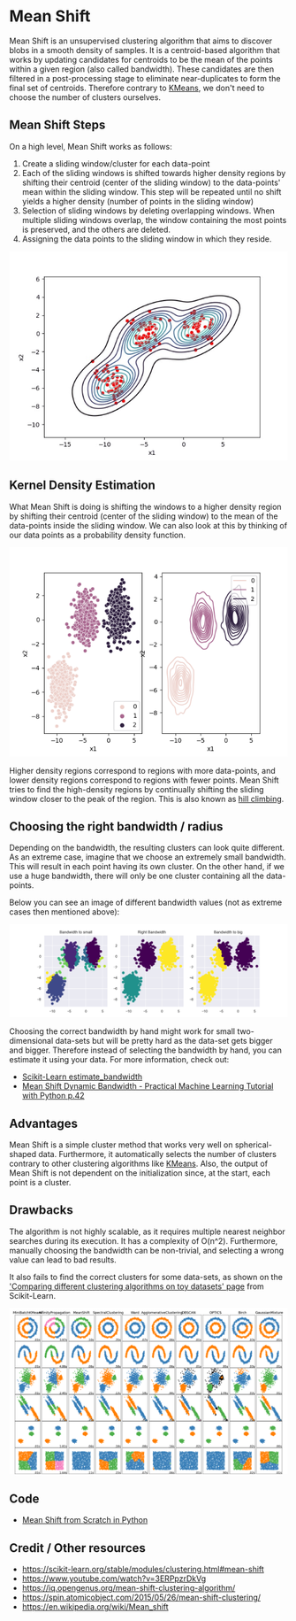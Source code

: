 # Mean Shift

Mean Shift is an unsupervised clustering algorithm that aims to discover blobs in a smooth density of samples. It is a centroid-based algorithm that works by updating candidates for centroids to be the mean of the points within a given region (also called bandwidth). These candidates are then filtered in a post-processing stage to eliminate near-duplicates to form the final set of centroids. Therefore contrary to [KMeans](https://ml-explained.com/blog/kmeans-explained), we don't need to choose the number of clusters ourselves.

## Mean Shift Steps

On a high level, Mean Shift works as follows:

1. Create a sliding window/cluster for each data-point
2. Each of the sliding windows is shifted towards higher density regions by shifting their centroid (center of the sliding window) to the data-points' mean within the sliding window. This step will be repeated until no shift yields a higher density (number of points in the sliding window)
3. Selection of sliding windows by deleting overlapping windows. When multiple sliding windows overlap, the window containing the most points is preserved, and the others are deleted.
4. Assigning the data points to the sliding window in which they reside.

![Mean Shift Example](doc/mean_shift.gif)

## Kernel Density Estimation

What Mean Shift is doing is shifting the windows to a higher density region by shifting their centroid (center of the sliding window) to the mean of the data-points inside the sliding window. We can also look at this by thinking of our data points as a probability density function.

![kde_plot](doc/kde_plot.png)

Higher density regions correspond to regions with more data-points, and lower density regions correspond to regions with fewer points. Mean Shift tries to find the high-density regions by continually shifting the sliding window closer to the peak of the region. This is also known as [hill climbing](https://en.wikipedia.org/wiki/Hill_climbing).

## Choosing the right bandwidth / radius

Depending on the bandwidth, the resulting clusters can look quite different. As an extreme case, imagine that we choose an extremely small bandwidth. This will result in each point having its own cluster. On the other hand, if we use a huge bandwidth, there will only be one cluster containing all the data-points.

Below you can see an image of different bandwidth values (not as extreme cases then mentioned above):

![choose_bandwidth](doc/choose_bandwidth.png)

Choosing the correct bandwidth by hand might work for small two-dimensional data-sets but will be pretty hard as the data-set gets bigger and bigger. Therefore instead of selecting the bandwidth by hand, you can estimate it using your data. For more information, check out:

- [Scikit-Learn estimate_bandwidth](https://scikit-learn.org/stable/modules/generated/sklearn.cluster.estimate_bandwidth.html)
- [Mean Shift Dynamic Bandwidth - Practical Machine Learning Tutorial with Python p.42](https://www.youtube.com/watch?v=k1alPDpSGBE)

## Advantages

Mean Shift is a simple cluster method that works very well on spherical-shaped data. Furthermore, it automatically selects the number of clusters contrary to other clustering algorithms like [KMeans](https://ml-explained.com/blog/kmeans-explained). Also, the output of Mean Shift is not dependent on the initialization since, at the start, each point is a cluster.

## Drawbacks

The algorithm is not highly scalable, as it requires multiple nearest neighbor searches during its execution. It has a complexity of O(n^2). Furthermore, manually choosing the bandwidth can be non-trivial, and selecting a wrong value can lead to bad results.

It also fails to find the correct clusters for some data-sets, as shown on the ['Comparing different clustering algorithms on toy datasets' page](https://scikit-learn.org/stable/auto_examples/cluster/plot_cluster_comparison.html) from Scikit-Learn.

![Cluster Comparison](doc/cluster_comparison.png)

## Code

* [Mean Shift from Scratch in Python](code/mean_shift.py)

## Credit / Other resources

* https://scikit-learn.org/stable/modules/clustering.html#mean-shift
* https://www.youtube.com/watch?v=3ERPpzrDkVg
* https://iq.opengenus.org/mean-shift-clustering-algorithm/
* https://spin.atomicobject.com/2015/05/26/mean-shift-clustering/
* https://en.wikipedia.org/wiki/Mean_shift

